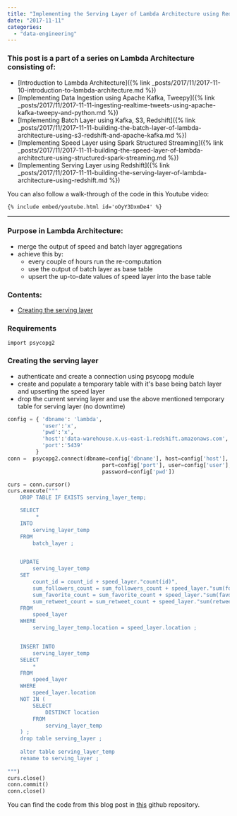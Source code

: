 ```yaml
---
title: "Implementing the Serving Layer of Lambda Architecture using Redshift"
date: "2017-11-11"
categories: 
  - "data-engineering"
---
```


### This post is a part of a series on Lambda Architecture consisting of:

- [Introduction to Lambda Architecture]({% link _posts/2017/11/2017-11-10-introduction-to-lambda-architecture.md %})
- [Implementing Data Ingestion using Apache Kafka, Tweepy]({% link _posts/2017/11/2017-11-11-ingesting-realtime-tweets-using-apache-kafka-tweepy-and-python.md %})
- [Implementing Batch Layer using Kafka, S3, Redshift]({% link _posts/2017/11/2017-11-11-building-the-batch-layer-of-lambda-architecture-using-s3-redshift-and-apache-kafka.md %})
- [Implementing Speed Layer using Spark Structured Streaming]({% link _posts/2017/11/2017-11-11-building-the-speed-layer-of-lambda-architecture-using-structured-spark-streaming.md %})
- [Implementing Serving Layer using Redshift]({% link _posts/2017/11/2017-11-11-building-the-serving-layer-of-lambda-architecture-using-redshift.md %})

You can also follow a walk-through of the code in this Youtube video:

```liquid
{% include embed/youtube.html id='oOyY3DxmDe4' %}
```

* * *

### Purpose in Lambda Architecture:

- merge the output of speed and batch layer aggregations
- achieve this by:
    - every couple of hours run the re-computation
    - use the output of batch layer as base table
    - upsert the up-to-date values of speed layer into the base table

### Contents:

- [Creating the serving layer](#1)

### Requirements

```
import psycopg2
```

### Creating the serving layer

- authenticate and create a connection using psycopg module
- create and populate a temporary table with it's base being batch layer and upserting the speed layer
- drop the current serving layer and use the above mentioned temporary table for serving layer (no downtime)

```python
config = { 'dbname': 'lambda', 
           'user':'x',
           'pwd':'x',
           'host':'data-warehouse.x.us-east-1.redshift.amazonaws.com',
           'port':'5439'
         }
conn =  psycopg2.connect(dbname=config['dbname'], host=config['host'], 
                              port=config['port'], user=config['user'], 
                              password=config['pwd'])

curs = conn.cursor()
curs.execute(""" 
    DROP TABLE IF EXISTS serving_layer_temp; 

    SELECT 
         *
    INTO 
        serving_layer_temp
    FROM 
        batch_layer ;


    UPDATE 
        serving_layer_temp
    SET
        count_id = count_id + speed_layer."count(id)",
        sum_followers_count = sum_followers_count + speed_layer."sum(followers_count)",
        sum_favorite_count = sum_favorite_count + speed_layer."sum(favorite_count)",
        sum_retweet_count = sum_retweet_count + speed_layer."sum(retweet_count)"
    FROM
        speed_layer
    WHERE 
        serving_layer_temp.location = speed_layer.location ;


    INSERT INTO 
        serving_layer_temp
    SELECT 
        * 
    FROM 
        speed_layer
    WHERE 
        speed_layer.location 
    NOT IN (
        SELECT 
            DISTINCT location 
        FROM 
            serving_layer_temp 
    ) ;
    drop table serving_layer ;
    
    alter table serving_layer_temp
    rename to serving_layer ;        
    
""")
curs.close()
conn.commit()
conn.close()
```

 

You can find the code from this blog post in [this](https://github.com/dorianb96/lambda-architecture-demo) github repository.
